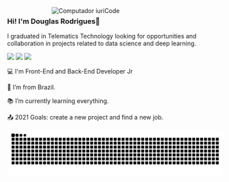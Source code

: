 <img src="https://raw.githubusercontent.com/MicaelliMedeiros/micaellimedeiros/master/image/computer-illustration.png" min-width="400px" max-width="400px" width="400px" align="right" alt="Computador iuriCode">

### Hi! I'm Douglas Rodrigues👋
I graduated in Telematics Technology looking for opportunities and collaboration in projects related to data science and deep learning.

<div>
<a href="https://instagram.com/douglas.rs97" target="_blank"><img src="https://img.shields.io/badge/-Instagram-%23E4405F?style=for-the-badge&logo=instagram&logoColor=white" target="_blank"></a> <a href="https://www.linkedin.com/in/douglas-rodrigues-1043/" target="_blank"><img src="https://img.shields.io/badge/-LinkedIn-%230077B5?style=for-the-badge&logo=linkedin&logoColor=white" target="_blank"></a> <a href = "doug104397@gmail.com"><img src="https://img.shields.io/badge/Gmail-D14836?style=for-the-badge&logo=gmail&logoColor=white" target="_blank"></a>
</div>


:computer: I'm Front-End and Back-End Developer Jr

:house_with_garden: I’m from Brazil.

:books: I’m currently learning everything.

:outbox_tray: 2021 Goals: create a new project and find a new job.



![Snake animation](https://github.com/doug1043/doug1043/blob/output/github-contribution-grid-snake.svg)

